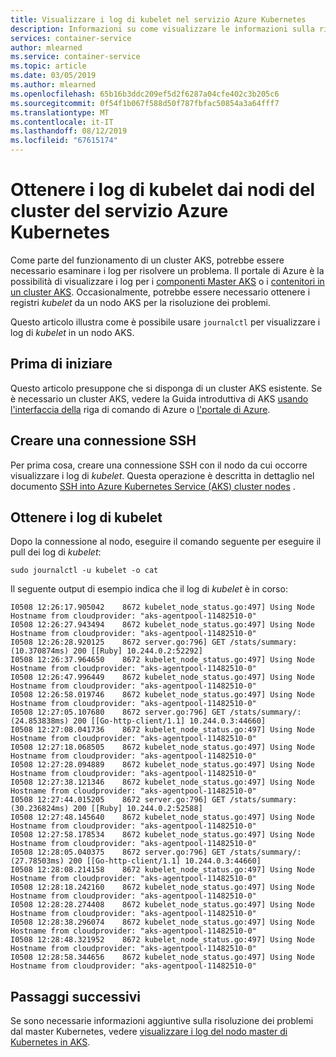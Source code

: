 ```yaml
---
title: Visualizzare i log di kubelet nel servizio Azure Kubernetes
description: Informazioni su come visualizzare le informazioni sulla risoluzione dei problemi nei log di kubelet dai nodi del servizio Azure Kubernetes (AKS)
services: container-service
author: mlearned
ms.service: container-service
ms.topic: article
ms.date: 03/05/2019
ms.author: mlearned
ms.openlocfilehash: 65b16b3ddc209ef5d2f6287a04cfe402c3b205c6
ms.sourcegitcommit: 0f54f1b067f588d50f787fbfac50854a3a64fff7
ms.translationtype: MT
ms.contentlocale: it-IT
ms.lasthandoff: 08/12/2019
ms.locfileid: "67615174"
---
```

# <a name="get-kubelet-logs-from-azure-kubernetes-service-aks-cluster-nodes"></a>Ottenere i log di kubelet dai nodi del cluster del servizio Azure Kubernetes

Come parte del funzionamento di un cluster AKS, potrebbe essere necessario esaminare i log per risolvere un problema. Il portale di Azure è la possibilità di visualizzare i log per i [componenti Master AKS][aks-master-logs] o i [contenitori in un cluster AKS][azure-container-logs]. Occasionalmente, potrebbe essere necessario ottenere i registri *kubelet* da un nodo AKS per la risoluzione dei problemi.

Questo articolo illustra come è possibile usare `journalctl` per visualizzare i log di *kubelet* in un nodo AKS.

## <a name="before-you-begin"></a>Prima di iniziare

Questo articolo presuppone che si disponga di un cluster AKS esistente. Se è necessario un cluster AKS, vedere la Guida introduttiva di AKS [usando l'interfaccia della][aks-quickstart-cli] riga di comando di Azure o [l'portale di Azure][aks-quickstart-portal].

## <a name="create-an-ssh-connection"></a>Creare una connessione SSH

Per prima cosa, creare una connessione SSH con il nodo da cui occorre visualizzare i log di *kubelet*. Questa operazione è descritta in dettaglio nel documento [SSH into Azure Kubernetes Service (AKS) cluster nodes][aks-ssh] .

## <a name="get-kubelet-logs"></a>Ottenere i log di kubelet

Dopo la connessione al nodo, eseguire il comando seguente per eseguire il pull dei log di *kubelet*:

```console
sudo journalctl -u kubelet -o cat
```

Il seguente output di esempio indica che il log di *kubelet* è in corso:

```
I0508 12:26:17.905042    8672 kubelet_node_status.go:497] Using Node Hostname from cloudprovider: "aks-agentpool-11482510-0"
I0508 12:26:27.943494    8672 kubelet_node_status.go:497] Using Node Hostname from cloudprovider: "aks-agentpool-11482510-0"
I0508 12:26:28.920125    8672 server.go:796] GET /stats/summary: (10.370874ms) 200 [[Ruby] 10.244.0.2:52292]
I0508 12:26:37.964650    8672 kubelet_node_status.go:497] Using Node Hostname from cloudprovider: "aks-agentpool-11482510-0"
I0508 12:26:47.996449    8672 kubelet_node_status.go:497] Using Node Hostname from cloudprovider: "aks-agentpool-11482510-0"
I0508 12:26:58.019746    8672 kubelet_node_status.go:497] Using Node Hostname from cloudprovider: "aks-agentpool-11482510-0"
I0508 12:27:05.107680    8672 server.go:796] GET /stats/summary/: (24.853838ms) 200 [[Go-http-client/1.1] 10.244.0.3:44660]
I0508 12:27:08.041736    8672 kubelet_node_status.go:497] Using Node Hostname from cloudprovider: "aks-agentpool-11482510-0"
I0508 12:27:18.068505    8672 kubelet_node_status.go:497] Using Node Hostname from cloudprovider: "aks-agentpool-11482510-0"
I0508 12:27:28.094889    8672 kubelet_node_status.go:497] Using Node Hostname from cloudprovider: "aks-agentpool-11482510-0"
I0508 12:27:38.121346    8672 kubelet_node_status.go:497] Using Node Hostname from cloudprovider: "aks-agentpool-11482510-0"
I0508 12:27:44.015205    8672 server.go:796] GET /stats/summary: (30.236824ms) 200 [[Ruby] 10.244.0.2:52588]
I0508 12:27:48.145640    8672 kubelet_node_status.go:497] Using Node Hostname from cloudprovider: "aks-agentpool-11482510-0"
I0508 12:27:58.178534    8672 kubelet_node_status.go:497] Using Node Hostname from cloudprovider: "aks-agentpool-11482510-0"
I0508 12:28:05.040375    8672 server.go:796] GET /stats/summary/: (27.78503ms) 200 [[Go-http-client/1.1] 10.244.0.3:44660]
I0508 12:28:08.214158    8672 kubelet_node_status.go:497] Using Node Hostname from cloudprovider: "aks-agentpool-11482510-0"
I0508 12:28:18.242160    8672 kubelet_node_status.go:497] Using Node Hostname from cloudprovider: "aks-agentpool-11482510-0"
I0508 12:28:28.274408    8672 kubelet_node_status.go:497] Using Node Hostname from cloudprovider: "aks-agentpool-11482510-0"
I0508 12:28:38.296074    8672 kubelet_node_status.go:497] Using Node Hostname from cloudprovider: "aks-agentpool-11482510-0"
I0508 12:28:48.321952    8672 kubelet_node_status.go:497] Using Node Hostname from cloudprovider: "aks-agentpool-11482510-0"
I0508 12:28:58.344656    8672 kubelet_node_status.go:497] Using Node Hostname from cloudprovider: "aks-agentpool-11482510-0"
```

## <a name="next-steps"></a>Passaggi successivi

Se sono necessarie informazioni aggiuntive sulla risoluzione dei problemi dal master Kubernetes, vedere [visualizzare i log del nodo master di Kubernetes in AKS][aks-master-logs].

<!-- LINKS - internal -->
[aks-ssh]: ssh.md
[aks-master-logs]: view-master-logs.md
[aks-quickstart-cli]: kubernetes-walkthrough.md
[aks-quickstart-portal]: kubernetes-walkthrough-portal.md
[aks-master-logs]: view-master-logs.md
[azure-container-logs]: ../azure-monitor/insights/container-insights-overview.md
